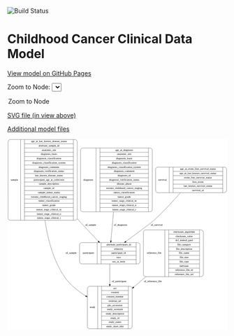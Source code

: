 <link rel='stylesheet' href="assets/style.css">
<link rel='stylesheet' href="https://unpkg.com/leaflet@1.5.1/dist/leaflet.css" integrity="sha512-xwE/Az9zrjBIphAcBb3F6JVqxf46+CDLwfLMHloNu6KEQCAWi6HcDUbeOfBIptF7tcCzusKFjFw2yuvEpDL9wQ==" crossorigin="">
<script type="text/javascript" src="https://code.jquery.com/jquery-3.2.1.min.js"></script>
<script type="text/javascript"  src="https://unpkg.com/leaflet@1.5.1/dist/leaflet.js"></script>
<script type="text/javascript" src="assets/actions.js"></script>

![Build Status](https://github.com/CBIIT/c3d-model/actions/workflows/model-test-and-deploy.yml/badge.svg)

# Childhood Cancer Clinical Data Model

[View model on GitHub Pages](https://cbiit.github.io/c3d-model/)


Zoom to Node: <select id="node_select">
  <option value="">Zoom to Node</option>
</select>
<div id="model"></div>

<p>
<a href="./model-desc/c3d-model.svg">SVG file (in view above)</a>
<p>
<a href="./model-desc">Additional model files</a>
<div id='graph' style='display:off;'>
<svg width="1193pt" height="1033pt"
 viewBox="0.00 0.00 1193.00 1033.00" xmlns="http://www.w3.org/2000/svg" xmlns:xlink="http://www.w3.org/1999/xlink">
<g id="graph0" class="graph" transform="scale(1 1) rotate(0) translate(4 1029)">
<title>Perl</title>
<polygon fill="#ffffff" stroke="transparent" points="-4,4 -4,-1029 1189,-1029 1189,4 -4,4"/>
<!-- sample -->
<g id="node1" class="node">
<title>sample</title>
<path fill="none" stroke="#000000" d="M12,-587.5C12,-587.5 363,-587.5 363,-587.5 369,-587.5 375,-593.5 375,-599.5 375,-599.5 375,-1012.5 375,-1012.5 375,-1018.5 369,-1024.5 363,-1024.5 363,-1024.5 12,-1024.5 12,-1024.5 6,-1024.5 0,-1018.5 0,-1012.5 0,-1012.5 0,-599.5 0,-599.5 0,-593.5 6,-587.5 12,-587.5"/>
<text text-anchor="middle" x="34" y="-802.3" font-family="Times,serif" font-size="14.00" fill="#000000">sample</text>
<polyline fill="none" stroke="#000000" points="68,-587.5 68,-1024.5 "/>
<text text-anchor="middle" x="78.5" y="-802.3" font-family="Times,serif" font-size="14.00" fill="#000000"> </text>
<polyline fill="none" stroke="#000000" points="89,-587.5 89,-1024.5 "/>
<text text-anchor="middle" x="221.5" y="-1009.3" font-family="Times,serif" font-size="14.00" fill="#000000">age_at_last_known_disease_status</text>
<polyline fill="none" stroke="#000000" points="89,-1001.5 354,-1001.5 "/>
<text text-anchor="middle" x="221.5" y="-986.3" font-family="Times,serif" font-size="14.00" fill="#000000">alternate_sample_id</text>
<polyline fill="none" stroke="#000000" points="89,-978.5 354,-978.5 "/>
<text text-anchor="middle" x="221.5" y="-963.3" font-family="Times,serif" font-size="14.00" fill="#000000">anatomic_site</text>
<polyline fill="none" stroke="#000000" points="89,-955.5 354,-955.5 "/>
<text text-anchor="middle" x="221.5" y="-940.3" font-family="Times,serif" font-size="14.00" fill="#000000">diagnosis_basis</text>
<polyline fill="none" stroke="#000000" points="89,-932.5 354,-932.5 "/>
<text text-anchor="middle" x="221.5" y="-917.3" font-family="Times,serif" font-size="14.00" fill="#000000">diagnosis_classification</text>
<polyline fill="none" stroke="#000000" points="89,-909.5 354,-909.5 "/>
<text text-anchor="middle" x="221.5" y="-894.3" font-family="Times,serif" font-size="14.00" fill="#000000">diagnosis_classification_system</text>
<polyline fill="none" stroke="#000000" points="89,-886.5 354,-886.5 "/>
<text text-anchor="middle" x="221.5" y="-871.3" font-family="Times,serif" font-size="14.00" fill="#000000">diagnosis_comment</text>
<polyline fill="none" stroke="#000000" points="89,-863.5 354,-863.5 "/>
<text text-anchor="middle" x="221.5" y="-848.3" font-family="Times,serif" font-size="14.00" fill="#000000">diagnosis_verification_status</text>
<polyline fill="none" stroke="#000000" points="89,-840.5 354,-840.5 "/>
<text text-anchor="middle" x="221.5" y="-825.3" font-family="Times,serif" font-size="14.00" fill="#000000">last_known_disease_status</text>
<polyline fill="none" stroke="#000000" points="89,-817.5 354,-817.5 "/>
<text text-anchor="middle" x="221.5" y="-802.3" font-family="Times,serif" font-size="14.00" fill="#000000">participant_age_at_collection</text>
<polyline fill="none" stroke="#000000" points="89,-794.5 354,-794.5 "/>
<text text-anchor="middle" x="221.5" y="-779.3" font-family="Times,serif" font-size="14.00" fill="#000000">sample_description</text>
<polyline fill="none" stroke="#000000" points="89,-771.5 354,-771.5 "/>
<text text-anchor="middle" x="221.5" y="-756.3" font-family="Times,serif" font-size="14.00" fill="#000000">sample_id</text>
<polyline fill="none" stroke="#000000" points="89,-748.5 354,-748.5 "/>
<text text-anchor="middle" x="221.5" y="-733.3" font-family="Times,serif" font-size="14.00" fill="#000000">sample_tumor_status</text>
<polyline fill="none" stroke="#000000" points="89,-725.5 354,-725.5 "/>
<text text-anchor="middle" x="221.5" y="-710.3" font-family="Times,serif" font-size="14.00" fill="#000000">toronto_childhood_cancer_staging</text>
<polyline fill="none" stroke="#000000" points="89,-702.5 354,-702.5 "/>
<text text-anchor="middle" x="221.5" y="-687.3" font-family="Times,serif" font-size="14.00" fill="#000000">tumor_classification</text>
<polyline fill="none" stroke="#000000" points="89,-679.5 354,-679.5 "/>
<text text-anchor="middle" x="221.5" y="-664.3" font-family="Times,serif" font-size="14.00" fill="#000000">tumor_grade</text>
<polyline fill="none" stroke="#000000" points="89,-656.5 354,-656.5 "/>
<text text-anchor="middle" x="221.5" y="-641.3" font-family="Times,serif" font-size="14.00" fill="#000000">tumor_stage_clinical_m</text>
<polyline fill="none" stroke="#000000" points="89,-633.5 354,-633.5 "/>
<text text-anchor="middle" x="221.5" y="-618.3" font-family="Times,serif" font-size="14.00" fill="#000000">tumor_stage_clinical_n</text>
<polyline fill="none" stroke="#000000" points="89,-610.5 354,-610.5 "/>
<text text-anchor="middle" x="221.5" y="-595.3" font-family="Times,serif" font-size="14.00" fill="#000000">tumor_stage_clinical_t</text>
<polyline fill="none" stroke="#000000" points="354,-587.5 354,-1024.5 "/>
<text text-anchor="middle" x="364.5" y="-802.3" font-family="Times,serif" font-size="14.00" fill="#000000"> </text>
</g>
<!-- participant -->
<g id="node2" class="node">
<title>participant</title>
<path fill="none" stroke="#000000" d="M399.5,-351.5C399.5,-351.5 703.5,-351.5 703.5,-351.5 709.5,-351.5 715.5,-357.5 715.5,-363.5 715.5,-363.5 715.5,-454.5 715.5,-454.5 715.5,-460.5 709.5,-466.5 703.5,-466.5 703.5,-466.5 399.5,-466.5 399.5,-466.5 393.5,-466.5 387.5,-460.5 387.5,-454.5 387.5,-454.5 387.5,-363.5 387.5,-363.5 387.5,-357.5 393.5,-351.5 399.5,-351.5"/>
<text text-anchor="middle" x="435.5" y="-405.3" font-family="Times,serif" font-size="14.00" fill="#000000">participant</text>
<polyline fill="none" stroke="#000000" points="483.5,-351.5 483.5,-466.5 "/>
<text text-anchor="middle" x="494" y="-405.3" font-family="Times,serif" font-size="14.00" fill="#000000"> </text>
<polyline fill="none" stroke="#000000" points="504.5,-351.5 504.5,-466.5 "/>
<text text-anchor="middle" x="599.5" y="-451.3" font-family="Times,serif" font-size="14.00" fill="#000000">alternate_participant_id</text>
<polyline fill="none" stroke="#000000" points="504.5,-443.5 694.5,-443.5 "/>
<text text-anchor="middle" x="599.5" y="-428.3" font-family="Times,serif" font-size="14.00" fill="#000000">ethnicity</text>
<polyline fill="none" stroke="#000000" points="504.5,-420.5 694.5,-420.5 "/>
<text text-anchor="middle" x="599.5" y="-405.3" font-family="Times,serif" font-size="14.00" fill="#000000">participant_id</text>
<polyline fill="none" stroke="#000000" points="504.5,-397.5 694.5,-397.5 "/>
<text text-anchor="middle" x="599.5" y="-382.3" font-family="Times,serif" font-size="14.00" fill="#000000">race</text>
<polyline fill="none" stroke="#000000" points="504.5,-374.5 694.5,-374.5 "/>
<text text-anchor="middle" x="599.5" y="-359.3" font-family="Times,serif" font-size="14.00" fill="#000000">sex_at_birth</text>
<polyline fill="none" stroke="#000000" points="694.5,-351.5 694.5,-466.5 "/>
<text text-anchor="middle" x="705" y="-405.3" font-family="Times,serif" font-size="14.00" fill="#000000"> </text>
</g>
<!-- sample&#45;&gt;participant -->
<g id="edge2" class="edge">
<title>sample&#45;&gt;participant</title>
<path fill="none" stroke="#000000" d="M375.1608,-596.0896C377.9568,-593.0368 380.7378,-590.0054 383.5,-587 418.1196,-549.3332 457.3338,-507.7262 489.164,-474.216"/>
<polygon fill="#000000" stroke="#000000" points="491.9014,-476.4164 496.2542,-466.757 486.8277,-471.5937 491.9014,-476.4164"/>
<text text-anchor="middle" x="448" y="-557.8" font-family="Times,serif" font-size="14.00" fill="#000000">of_sample</text>
</g>
<!-- study -->
<g id="node3" class="node">
<title>study</title>
<path fill="none" stroke="#000000" d="M442,-.5C442,-.5 661,-.5 661,-.5 667,-.5 673,-6.5 673,-12.5 673,-12.5 673,-218.5 673,-218.5 673,-224.5 667,-230.5 661,-230.5 661,-230.5 442,-230.5 442,-230.5 436,-230.5 430,-224.5 430,-218.5 430,-218.5 430,-12.5 430,-12.5 430,-6.5 436,-.5 442,-.5"/>
<text text-anchor="middle" x="458" y="-111.8" font-family="Times,serif" font-size="14.00" fill="#000000">study</text>
<polyline fill="none" stroke="#000000" points="486,-.5 486,-230.5 "/>
<text text-anchor="middle" x="496.5" y="-111.8" font-family="Times,serif" font-size="14.00" fill="#000000"> </text>
<polyline fill="none" stroke="#000000" points="507,-.5 507,-230.5 "/>
<text text-anchor="middle" x="579.5" y="-215.3" font-family="Times,serif" font-size="14.00" fill="#000000">acl</text>
<polyline fill="none" stroke="#000000" points="507,-207.5 652,-207.5 "/>
<text text-anchor="middle" x="579.5" y="-192.3" font-family="Times,serif" font-size="14.00" fill="#000000">consent</text>
<polyline fill="none" stroke="#000000" points="507,-184.5 652,-184.5 "/>
<text text-anchor="middle" x="579.5" y="-169.3" font-family="Times,serif" font-size="14.00" fill="#000000">consent_number</text>
<polyline fill="none" stroke="#000000" points="507,-161.5 652,-161.5 "/>
<text text-anchor="middle" x="579.5" y="-146.3" font-family="Times,serif" font-size="14.00" fill="#000000">external_url</text>
<polyline fill="none" stroke="#000000" points="507,-138.5 652,-138.5 "/>
<text text-anchor="middle" x="579.5" y="-123.3" font-family="Times,serif" font-size="14.00" fill="#000000">phs_accession</text>
<polyline fill="none" stroke="#000000" points="507,-115.5 652,-115.5 "/>
<text text-anchor="middle" x="579.5" y="-100.3" font-family="Times,serif" font-size="14.00" fill="#000000">study_acronym</text>
<polyline fill="none" stroke="#000000" points="507,-92.5 652,-92.5 "/>
<text text-anchor="middle" x="579.5" y="-77.3" font-family="Times,serif" font-size="14.00" fill="#000000">study_description</text>
<polyline fill="none" stroke="#000000" points="507,-69.5 652,-69.5 "/>
<text text-anchor="middle" x="579.5" y="-54.3" font-family="Times,serif" font-size="14.00" fill="#000000">study_id</text>
<polyline fill="none" stroke="#000000" points="507,-46.5 652,-46.5 "/>
<text text-anchor="middle" x="579.5" y="-31.3" font-family="Times,serif" font-size="14.00" fill="#000000">study_name</text>
<polyline fill="none" stroke="#000000" points="507,-23.5 652,-23.5 "/>
<text text-anchor="middle" x="579.5" y="-8.3" font-family="Times,serif" font-size="14.00" fill="#000000">study_short_title</text>
<polyline fill="none" stroke="#000000" points="652,-.5 652,-230.5 "/>
<text text-anchor="middle" x="662.5" y="-111.8" font-family="Times,serif" font-size="14.00" fill="#000000"> </text>
</g>
<!-- sample&#45;&gt;study -->
<g id="edge3" class="edge">
<title>sample&#45;&gt;study</title>
<path fill="none" stroke="#000000" d="M200.0814,-587.4392C214.6009,-487.326 244.5436,-371.3596 305.5,-282 334.5236,-239.4527 378.3408,-204.7624 420.9922,-178.2742"/>
<polygon fill="#000000" stroke="#000000" points="423.0669,-181.1086 429.7856,-172.9165 419.4247,-175.1308 423.0669,-181.1086"/>
<text text-anchor="middle" x="342" y="-405.3" font-family="Times,serif" font-size="14.00" fill="#000000">of_sample</text>
</g>
<!-- participant&#45;&gt;study -->
<g id="edge5" class="edge">
<title>participant&#45;&gt;study</title>
<path fill="none" stroke="#000000" d="M551.5,-351.364C551.5,-319.7948 551.5,-279.3705 551.5,-240.9387"/>
<polygon fill="#000000" stroke="#000000" points="555.0001,-240.6911 551.5,-230.6911 548.0001,-240.6912 555.0001,-240.6911"/>
<text text-anchor="middle" x="602" y="-252.8" font-family="Times,serif" font-size="14.00" fill="#000000">of_participant</text>
</g>
<!-- diagnosis -->
<g id="node4" class="node">
<title>diagnosis</title>
<path fill="none" stroke="#000000" d="M405,-633.5C405,-633.5 770,-633.5 770,-633.5 776,-633.5 782,-639.5 782,-645.5 782,-645.5 782,-966.5 782,-966.5 782,-972.5 776,-978.5 770,-978.5 770,-978.5 405,-978.5 405,-978.5 399,-978.5 393,-972.5 393,-966.5 393,-966.5 393,-645.5 393,-645.5 393,-639.5 399,-633.5 405,-633.5"/>
<text text-anchor="middle" x="435" y="-802.3" font-family="Times,serif" font-size="14.00" fill="#000000">diagnosis</text>
<polyline fill="none" stroke="#000000" points="477,-633.5 477,-978.5 "/>
<text text-anchor="middle" x="487.5" y="-802.3" font-family="Times,serif" font-size="14.00" fill="#000000"> </text>
<polyline fill="none" stroke="#000000" points="498,-633.5 498,-978.5 "/>
<text text-anchor="middle" x="629.5" y="-963.3" font-family="Times,serif" font-size="14.00" fill="#000000">age_at_diagnosis</text>
<polyline fill="none" stroke="#000000" points="498,-955.5 761,-955.5 "/>
<text text-anchor="middle" x="629.5" y="-940.3" font-family="Times,serif" font-size="14.00" fill="#000000">anatomic_site</text>
<polyline fill="none" stroke="#000000" points="498,-932.5 761,-932.5 "/>
<text text-anchor="middle" x="629.5" y="-917.3" font-family="Times,serif" font-size="14.00" fill="#000000">diagnosis_basis</text>
<polyline fill="none" stroke="#000000" points="498,-909.5 761,-909.5 "/>
<text text-anchor="middle" x="629.5" y="-894.3" font-family="Times,serif" font-size="14.00" fill="#000000">diagnosis_classification</text>
<polyline fill="none" stroke="#000000" points="498,-886.5 761,-886.5 "/>
<text text-anchor="middle" x="629.5" y="-871.3" font-family="Times,serif" font-size="14.00" fill="#000000">diagnosis_classification_system</text>
<polyline fill="none" stroke="#000000" points="498,-863.5 761,-863.5 "/>
<text text-anchor="middle" x="629.5" y="-848.3" font-family="Times,serif" font-size="14.00" fill="#000000">diagnosis_comment</text>
<polyline fill="none" stroke="#000000" points="498,-840.5 761,-840.5 "/>
<text text-anchor="middle" x="629.5" y="-825.3" font-family="Times,serif" font-size="14.00" fill="#000000">diagnosis_id</text>
<polyline fill="none" stroke="#000000" points="498,-817.5 761,-817.5 "/>
<text text-anchor="middle" x="629.5" y="-802.3" font-family="Times,serif" font-size="14.00" fill="#000000">diagnosis_verification_status</text>
<polyline fill="none" stroke="#000000" points="498,-794.5 761,-794.5 "/>
<text text-anchor="middle" x="629.5" y="-779.3" font-family="Times,serif" font-size="14.00" fill="#000000">disease_phase</text>
<polyline fill="none" stroke="#000000" points="498,-771.5 761,-771.5 "/>
<text text-anchor="middle" x="629.5" y="-756.3" font-family="Times,serif" font-size="14.00" fill="#000000">toronto_childhood_cancer_staging</text>
<polyline fill="none" stroke="#000000" points="498,-748.5 761,-748.5 "/>
<text text-anchor="middle" x="629.5" y="-733.3" font-family="Times,serif" font-size="14.00" fill="#000000">tumor_classification</text>
<polyline fill="none" stroke="#000000" points="498,-725.5 761,-725.5 "/>
<text text-anchor="middle" x="629.5" y="-710.3" font-family="Times,serif" font-size="14.00" fill="#000000">tumor_grade</text>
<polyline fill="none" stroke="#000000" points="498,-702.5 761,-702.5 "/>
<text text-anchor="middle" x="629.5" y="-687.3" font-family="Times,serif" font-size="14.00" fill="#000000">tumor_stage_clinical_m</text>
<polyline fill="none" stroke="#000000" points="498,-679.5 761,-679.5 "/>
<text text-anchor="middle" x="629.5" y="-664.3" font-family="Times,serif" font-size="14.00" fill="#000000">tumor_stage_clinical_n</text>
<polyline fill="none" stroke="#000000" points="498,-656.5 761,-656.5 "/>
<text text-anchor="middle" x="629.5" y="-641.3" font-family="Times,serif" font-size="14.00" fill="#000000">tumor_stage_clinical_t</text>
<polyline fill="none" stroke="#000000" points="761,-633.5 761,-978.5 "/>
<text text-anchor="middle" x="771.5" y="-802.3" font-family="Times,serif" font-size="14.00" fill="#000000"> </text>
</g>
<!-- diagnosis&#45;&gt;participant -->
<g id="edge4" class="edge">
<title>diagnosis&#45;&gt;participant</title>
<path fill="none" stroke="#000000" d="M571.8408,-633.3135C566.8202,-577.9483 561.5526,-519.8577 557.636,-476.6668"/>
<polygon fill="#000000" stroke="#000000" points="561.1098,-476.2186 556.721,-466.5755 554.1384,-476.8508 561.1098,-476.2186"/>
<text text-anchor="middle" x="610" y="-557.8" font-family="Times,serif" font-size="14.00" fill="#000000">of_diagnosis</text>
</g>
<!-- reference_file -->
<g id="node5" class="node">
<title>reference_file</title>
<path fill="none" stroke="#000000" d="M746,-282.5C746,-282.5 1047,-282.5 1047,-282.5 1053,-282.5 1059,-288.5 1059,-294.5 1059,-294.5 1059,-523.5 1059,-523.5 1059,-529.5 1053,-535.5 1047,-535.5 1047,-535.5 746,-535.5 746,-535.5 740,-535.5 734,-529.5 734,-523.5 734,-523.5 734,-294.5 734,-294.5 734,-288.5 740,-282.5 746,-282.5"/>
<text text-anchor="middle" x="792" y="-405.3" font-family="Times,serif" font-size="14.00" fill="#000000">reference_file</text>
<polyline fill="none" stroke="#000000" points="850,-282.5 850,-535.5 "/>
<text text-anchor="middle" x="860.5" y="-405.3" font-family="Times,serif" font-size="14.00" fill="#000000"> </text>
<polyline fill="none" stroke="#000000" points="871,-282.5 871,-535.5 "/>
<text text-anchor="middle" x="954.5" y="-520.3" font-family="Times,serif" font-size="14.00" fill="#000000">checksum_algorithm</text>
<polyline fill="none" stroke="#000000" points="871,-512.5 1038,-512.5 "/>
<text text-anchor="middle" x="954.5" y="-497.3" font-family="Times,serif" font-size="14.00" fill="#000000">checksum_value</text>
<polyline fill="none" stroke="#000000" points="871,-489.5 1038,-489.5 "/>
<text text-anchor="middle" x="954.5" y="-474.3" font-family="Times,serif" font-size="14.00" fill="#000000">dcf_indexd_guid</text>
<polyline fill="none" stroke="#000000" points="871,-466.5 1038,-466.5 "/>
<text text-anchor="middle" x="954.5" y="-451.3" font-family="Times,serif" font-size="14.00" fill="#000000">file_category</text>
<polyline fill="none" stroke="#000000" points="871,-443.5 1038,-443.5 "/>
<text text-anchor="middle" x="954.5" y="-428.3" font-family="Times,serif" font-size="14.00" fill="#000000">file_description</text>
<polyline fill="none" stroke="#000000" points="871,-420.5 1038,-420.5 "/>
<text text-anchor="middle" x="954.5" y="-405.3" font-family="Times,serif" font-size="14.00" fill="#000000">file_name</text>
<polyline fill="none" stroke="#000000" points="871,-397.5 1038,-397.5 "/>
<text text-anchor="middle" x="954.5" y="-382.3" font-family="Times,serif" font-size="14.00" fill="#000000">file_size</text>
<polyline fill="none" stroke="#000000" points="871,-374.5 1038,-374.5 "/>
<text text-anchor="middle" x="954.5" y="-359.3" font-family="Times,serif" font-size="14.00" fill="#000000">file_type</text>
<polyline fill="none" stroke="#000000" points="871,-351.5 1038,-351.5 "/>
<text text-anchor="middle" x="954.5" y="-336.3" font-family="Times,serif" font-size="14.00" fill="#000000">md5sum</text>
<polyline fill="none" stroke="#000000" points="871,-328.5 1038,-328.5 "/>
<text text-anchor="middle" x="954.5" y="-313.3" font-family="Times,serif" font-size="14.00" fill="#000000">reference_file_id</text>
<polyline fill="none" stroke="#000000" points="871,-305.5 1038,-305.5 "/>
<text text-anchor="middle" x="954.5" y="-290.3" font-family="Times,serif" font-size="14.00" fill="#000000">reference_file_url</text>
<polyline fill="none" stroke="#000000" points="1038,-282.5 1038,-535.5 "/>
<text text-anchor="middle" x="1048.5" y="-405.3" font-family="Times,serif" font-size="14.00" fill="#000000"> </text>
</g>
<!-- reference_file&#45;&gt;study -->
<g id="edge6" class="edge">
<title>reference_file&#45;&gt;study</title>
<path fill="none" stroke="#000000" d="M747.6857,-282.4C725.4176,-263.456 702.6127,-244.0553 680.7935,-225.4932"/>
<polygon fill="#000000" stroke="#000000" points="683.004,-222.7785 673.1194,-218.9646 678.4682,-228.1102 683.004,-222.7785"/>
<text text-anchor="middle" x="785" y="-252.8" font-family="Times,serif" font-size="14.00" fill="#000000">of_reference_file</text>
</g>
<!-- survival -->
<g id="node6" class="node">
<title>survival</title>
<path fill="none" stroke="#000000" d="M812,-737C812,-737 1173,-737 1173,-737 1179,-737 1185,-743 1185,-749 1185,-749 1185,-863 1185,-863 1185,-869 1179,-875 1173,-875 1173,-875 812,-875 812,-875 806,-875 800,-869 800,-863 800,-863 800,-749 800,-749 800,-743 806,-737 812,-737"/>
<text text-anchor="middle" x="837" y="-802.3" font-family="Times,serif" font-size="14.00" fill="#000000">survival</text>
<polyline fill="none" stroke="#000000" points="874,-737 874,-875 "/>
<text text-anchor="middle" x="884.5" y="-802.3" font-family="Times,serif" font-size="14.00" fill="#000000"> </text>
<polyline fill="none" stroke="#000000" points="895,-737 895,-875 "/>
<text text-anchor="middle" x="1029.5" y="-859.8" font-family="Times,serif" font-size="14.00" fill="#000000">age_at_event_free_survival_status</text>
<polyline fill="none" stroke="#000000" points="895,-852 1164,-852 "/>
<text text-anchor="middle" x="1029.5" y="-836.8" font-family="Times,serif" font-size="14.00" fill="#000000">age_at_last_known_survival_status</text>
<polyline fill="none" stroke="#000000" points="895,-829 1164,-829 "/>
<text text-anchor="middle" x="1029.5" y="-813.8" font-family="Times,serif" font-size="14.00" fill="#000000">event_free_survival_status</text>
<polyline fill="none" stroke="#000000" points="895,-806 1164,-806 "/>
<text text-anchor="middle" x="1029.5" y="-790.8" font-family="Times,serif" font-size="14.00" fill="#000000">first_event</text>
<polyline fill="none" stroke="#000000" points="895,-783 1164,-783 "/>
<text text-anchor="middle" x="1029.5" y="-767.8" font-family="Times,serif" font-size="14.00" fill="#000000">last_known_survival_status</text>
<polyline fill="none" stroke="#000000" points="895,-760 1164,-760 "/>
<text text-anchor="middle" x="1029.5" y="-744.8" font-family="Times,serif" font-size="14.00" fill="#000000">survival_id</text>
<polyline fill="none" stroke="#000000" points="1164,-737 1164,-875 "/>
<text text-anchor="middle" x="1174.5" y="-802.3" font-family="Times,serif" font-size="14.00" fill="#000000"> </text>
</g>
<!-- survival&#45;&gt;participant -->
<g id="edge1" class="edge">
<title>survival&#45;&gt;participant</title>
<path fill="none" stroke="#000000" d="M934.5587,-736.7856C895.7331,-692.0668 842.3967,-633.7198 790.5,-587 776.4936,-574.3908 701.0056,-518.4709 638.5608,-472.6276"/>
<polygon fill="#000000" stroke="#000000" points="640.3684,-469.6128 630.2354,-466.5186 636.2271,-475.2565 640.3684,-469.6128"/>
<text text-anchor="middle" x="806" y="-557.8" font-family="Times,serif" font-size="14.00" fill="#000000">of_survival</text>
</g>
</g>
</svg>
</div>
